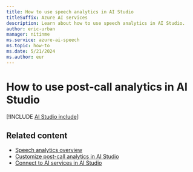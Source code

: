 ```yaml
---
title: How to use speech analytics in AI Studio
titleSuffix: Azure AI services
description: Learn about how to use speech analytics in AI Studio.
author: eric-urban
manager: nitinme
ms.service: azure-ai-speech
ms.topic: how-to
ms.date: 5/21/2024
ms.author: eur
---
```


# How to use post-call analytics in AI Studio

[!INCLUDE [AI Studio include](./includes/how-to/speech-analytics/post-call-ai-studio.md)]



## Related content

- [Speech analytics overview](./speech-analytics-overview.md)
- [Customize post-call analytics in AI Studio](./speech-analytics-post-call-customize.md)
- [Connect to AI services in AI Studio](../../ai-studio/ai-services/connect-ai-services.md)
